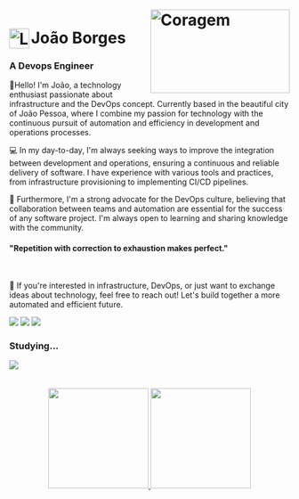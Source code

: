 

<h1>
   <img align="right" padding="20px" alt="Coragem" height="150" width="250" border-radios="30" src="https://gifs.eco.br/wp-content/uploads/2022/11/gifs-de-programador-29.gif">
   <br> <a href="https://github.com/johnpaulnasc/jonhpaul5">
      <img align="left" alt="Lua" width="36px" src="https://i.pinimg.com/originals/44/a7/10/44a710f29062f87045990c6b30675f54.png"></a>
    <span>João Borges</span>
</h1>

<h3>A Devops Engineer</h3>
<p align="justfy">👋Hello! I'm João, a technology enthusiast passionate about infrastructure and the DevOps concept. Currently based in the beautiful city of João Pessoa, where I combine my passion for technology with the continuous pursuit of automation and efficiency in development and operations processes.
<br>
<p align="justfy">💻 In my day-to-day, I'm always seeking ways to improve the integration between development and operations, ensuring a continuous and reliable delivery of software. I have experience with various tools and practices, from infrastructure provisioning to implementing CI/CD pipelines.
<p align="justfy">🔧 Furthermore, I'm a strong advocate for the DevOps culture, believing that collaboration between teams and automation are essential for the success of any software project. I'm always open to learning and sharing knowledge with the community.
<br>
   </p>
<h4>"Repetition with correction to exhaustion makes perfect."</h4>

<br> 
<p align="justfy">🚀 If you're interested in infrastructure, DevOps, or just want to exchange ideas about technology, feel free to reach out! Let's build together a more automated and efficient future.
<div> 
  <a href="https://www.instagram.com/johnpaulnasc/" target="_blank"><img src="https://img.shields.io/badge/-Instagram-%23E4405F?style=for-the-badge&logo=instagram&logoColor=white" target="_blank"></a>
  <a href = "mailto:joaopauloborges1995@gmail.com"><img src="https://img.shields.io/badge/-Gmail-%23333?style=for-the-badge&logo=gmail&logoColor=white" target="_blank"></a>
  <a href="https://www.linkedin.com/in/jo%C3%A3o-borges-1a01aa221/" target="_blank"><img src="https://img.shields.io/badge/-LinkedIn-%230077B5?style=for-the-badge&logo=linkedin&logoColor=white" target="_blank"></a>   
</div>

<h3 align="left">Studying...</h3>
<div>
  <img src="https://skillicons.dev/icons?i=js,ts,py,java,c,cpp,docker,go,kubernetes,git,postgres,mongodb,kafka,rabbitmq,redis,terraform&perline=8" />
<br><br>
</div>
 <br>

 <div align="center">
  <a href="https://github.com/johnpaulnasc">
  <img height="180em" src="https://github-readme-stats.vercel.app/api?username=johnpaulnasc&show_icons=true&theme=tokyonight&include_all_commits=true&count_private=true"/>
  <img height="180em" src="https://github-readme-stats.vercel.app/api/top-langs/?username=johnpaulnasc&layout=compact&langs_count=7&theme=tokyonight"/>
</div>







